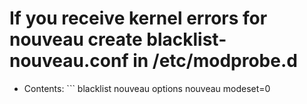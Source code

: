# If you receive kernel errors for nouveau create blacklist-nouveau.conf in /etc/modprobe.d
* Contents: ```
blacklist nouveau
options nouveau modeset=0
```
